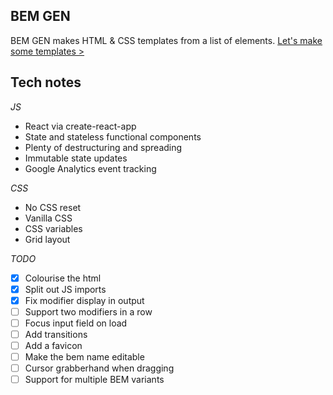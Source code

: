 ## BEM GEN

BEM GEN makes HTML & CSS templates from a list of elements.
[Let's make some templates >](https://bemgen.benrogerson.com.au)

## Tech notes

*JS*

- React via create-react-app
- State and stateless functional components
- Plenty of destructuring and spreading
- Immutable state updates
- Google Analytics event tracking

*CSS*

- No CSS reset
- Vanilla CSS
- CSS variables
- Grid layout

*TODO*

- [x] Colourise the html
- [x] Split out JS imports
- [x] Fix modifier display in output
- [ ] Support two modifiers in a row
- [ ] Focus input field on load
- [ ] Add transitions
- [ ] Add a favicon
- [ ] Make the bem name editable
- [ ] Cursor grabberhand when dragging
- [ ] Support for multiple BEM variants
